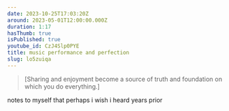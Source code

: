 ```yaml
---
date: 2023-10-25T17:03:20Z
around: 2023-05-01T12:00:00.000Z
duration: 1:17
hasThumb: true
isPublished: true
youtube_id: CzJ4Slp0PYE
title: music performance and perfection
slug: lo5zuiqa
---
```

> [Sharing and enjoyment become a source of truth and foundation on which you do everything.]

notes to myself that perhaps i wish i heard years prior
